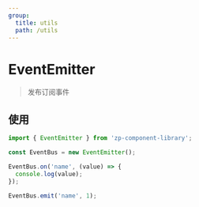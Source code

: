 ```yaml
---
group:
  title: utils
  path: /utils
---
```


# EventEmitter

> 发布订阅事件

## 使用

```ts
import { EventEmitter } from 'zp-component-library';

const EventBus = new EventEmitter();

EventBus.on('name', (value) => {
  console.log(value);
});

EventBus.emit('name', 1);
```
